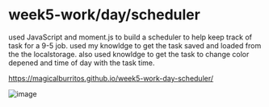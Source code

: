 # week5-work/day/scheduler

used JavaScript and moment.js to build a scheduler to help keep track of task for a 9-5 job. used my knowldge to get the task saved and loaded from the the localstorage. also used knowldge to get the task to change color depened and time of day with the task time.

https://magicalburritos.github.io/week5-work-day-scheduler/

 ![image](https://user-images.githubusercontent.com/91814720/144785817-4404c85f-c361-498f-b544-26d089dc3e4c.png)


